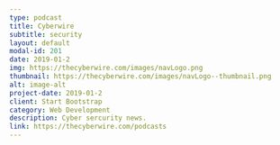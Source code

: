 ```yaml
---
type: podcast
title: Cyberwire
subtitle: security
layout: default
modal-id: 201
date: 2019-01-2
img: https://thecyberwire.com/images/navLogo.png
thumbnail: https://thecyberwire.com/images/navLogo--thumbnail.png
alt: image-alt
project-date: 2019-01-2
client: Start Bootstrap
category: Web Development
description: Cyber sercurity news.
link: https://thecyberwire.com/podcasts
---
```

